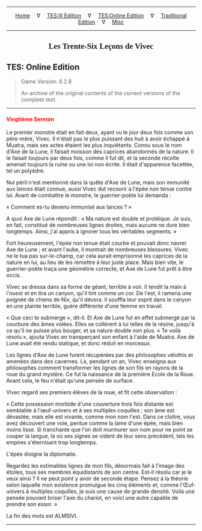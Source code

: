 
---

<!-- Jekyll Page Links -->

<center>
<a href="../../../../index.html">Home</a>
&emsp;&nabla;&emsp;
<a href="../../../index-tes3.html">TES:III Edition</a>
&emsp;&nabla;&emsp;
<a href="../../../index-teso.html">TES:Online Edition</a>
&emsp;&nabla;&emsp;
<a href="../../../index-traditional.html">Traditional Edition</a>
&emsp;&nabla;&emsp;
<a href="../../../index-misc.html">Misc</a>
</center>

<!-- Markdown Body Below: -->

---

<center>
<h2><span style="font-family:Georgia">Les Trente-Six Leçons de Vivec</span></h2>
</center>

## TES: Online Edition

> Game Version: 8.2.8
>
> An archive of the original contents of the current versions of the complete text.

---

#### <span style="color:red">Vingtième Sermon</span>

Le premier monstre était en fait deux, ayant vu le jour deux fois comme son père-mère, Vivec. Il n'était pas le plus puissant des huit à avoir échappé à Muatra, mais ses actes étaient les plus inquiétants. Connu sous le nom d'Axe de la Lune, il faisait moisson des caprices abandonnés de la nature. Il le faisait toujours par deux fois, comme il fut dit, et la seconde récolte amenait toujours la ruine ou une loi non écrite. Il était d'apparence facettée, tel un polyèdre.

Nul péril n'est mentionné dans la quête d'Axe de Lune, mais son immunité aux lances était connue, aussi Vivec dut recourir à l'épée non tenue contre lui. Avant de combattre le monstre, le guerrier-poète lui demanda :

« Comment es-tu devenu immunisé aux lances ? »

A quoi Axe de Lune répondit : « Ma nature est double et protéique. Je suis, en fait, constitué de nombreuses lignes droites, mais aucune ne dure bien longtemps. Ainsi, j'ai appris à ignorer tous les véritables segments. »

Fort heureusement, l'épée non tenue était courbe et pouvait donc navrer Axe de Lune ; et avant l'aube, il montrait de nombreuses blessures. Vivec ne le tua pas sur-le-champ, car cela aurait emprisonné les caprices de la nature en lui, au lieu de les remettre à leur juste place. Mais bien vite, le guerrier-poète traça une géométrie correcte, et Axe de Lune fut prêt à être occis.

Vivec se dressa dans sa forme de géant, terrible à voir. Il tendit la main à l'ouest et en tira un canyon, qu'il tint comme un cor. De l'est, il ramena une poignée de chiens de Nix, qu'il dévora. Il souffla leur esprit dans le canyon en une plainte terrible, guère différente d'une femme en travail.

« Que ceci te submerge », dit-il. Et Axe de Lune fut en effet submergé par la courbure des âmes volées. Elles se collèrent à lui telles de la résine, jusqu'à ce qu'il ne puisse plus bouger, et sa nature double non plus.
« Te voilà résolu », ajouta Vivec en transperçant son enfant à l'aide de Muatra. Axe de Lune avait été rendu statique, et donc réduit en morceaux.

Les lignes d'Axe de Lune furent récupérées par des philosophes vélothis et amenées dans des cavernes. Là, pendant un an, Vivec enseigna aux philosophes comment transformer les lignes de son fils en rayons de la roue du grand mystère. Ce fut la naissance de la première Ecole de la Roue. Avant cela, le feu n'était qu'une pensée de surface.

Vivec regard ses premiers élèves de la roue, et fit cette observation :

« Cette possession morbide d'une couverture trois fois distante est semblable à l'œuf-univers et à ses multiples coquilles ; son âme est dévastée, mais elle est vivante, comme mon nom l'est. Dans ce cloître, vous avez découvert une voie, pentue comme la lame d'une épée, mais bien moins lisse. Si tranchante que l'on doit murmurer son nom pour ne point se couper la langue, là où ses signes se vident de leur sens précédent, tels les empires s'éternisant trop longtemps.

L'épée éloigne la diplomatie.

Regardez les estimables lignes de mon fils, désormais fait à l'image des étoiles, tous ses membres équidistants de son centre. Est-il résolu car je le veux ainsi ? Il ne peut point y avoir de seconde étape. Pensez à la théorie selon laquelle mon existence promulgue les cinq éléments et, comme l'Œuf-univers à multiples coquilles, je suis une cause de grande densité. Voilà une pensée pouvant briser l'axe du chariot, en voici une autre capable de prendre son essor. »

La fin des mots est ALMSIVI.

---
